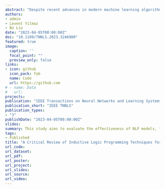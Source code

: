 ```yaml
---
abstract: "Despite recent advances in modern machine learning algorithms, the opaqueness of their underlying mechanisms continues to be an obstacle in adoption. To instill confidence and trust in artificial intelligence systems, Explainable Artificial Intelligence has emerged as a response to improving modern machine learning algorithms' explainability. Inductive Logic Programming (ILP), a subfield of symbolic artificial intelligence, plays a promising role in generating interpretable explanations because of its intuitive logic-driven framework. ILP effectively leverages abductive reasoning to generate explainable first-order clausal theories from examples and background knowledge. However, several challenges in developing methods inspired by ILP need toç be addressed for their successful application in practice. For example, existing ILP systems often have a vast solution space, and the induced solutions are very sensitive to noises and disturbances. This survey paper summarizes the recent advances in ILP and a discussion of statistical relational learning and neural-symbolic algorithms, which offer synergistic views to ILP. Following a critical review of the recent advances, we delineate observed challenges and highlight potential avenues of further ILP-motivated research toward developing self-explanatory artificial intelligence systems."
authors:
- admin 
- Levent Yilmaz
- Bo Liu
date: "2023-04-05T00:00:00Z"
doi: "10.1109/TNNLS.2023.3246980"
featured: true
image:
  caption: ''
  focal_point: ""
  preview_only: false
links:
- icon: github
  icon_pack: fab
  name: Code
  url: https://github.com
# - name: Data
#   url: 
projects:
publication: "IEEE Transactions on Neural Networks and Learning Systems"
publication_short: "IEEE TNNLS"
publication_types:
- "3"
publishDate: "2023-04-05T00:00:00Z"
slides:
summary: This study aims to evaluate the effectiveness of NLP models, for the task of multi-label classification of arXiv CS paper classification.
tags:
- Published 
title: "A Critical Review of Inductive Logic Programming Techniques for Explainable AI"
url_code:
url_dataset:
url_pdf:
url_poster:
url_project:
url_slides:
url_source:
url_video:
---
```

